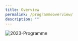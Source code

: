 ```yaml
---
title: Overview
permalink: /programmeoverview/
description: ""
---
```

![2023-Programme](/images/programme\_v7.png)